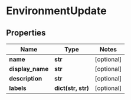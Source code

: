 # EnvironmentUpdate

## Properties
Name | Type | Notes
------------ | ------------- | -------------
**name** | **str** | [optional] 
**display_name** | **str** | [optional] 
**description** | **str** | [optional] 
**labels** | **dict(str, str)** | [optional] 


